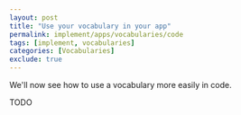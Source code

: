 ```yaml
---
layout: post
title: "Use your vocabulary in your app"
permalink: implement/apps/vocabularies/code
tags: [implement, vocabularies]
categories: [Vocabularies]
exclude: true
---
```


We'll now see how to use a vocabulary more easily in code.

TODO  
